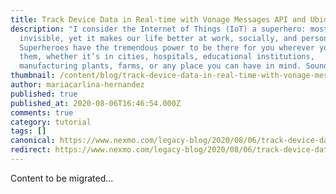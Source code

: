 ```yaml
---
title: Track Device Data in Real-time with Vonage Messages API and Ubidots
description: "I consider the Internet of Things (IoT) a superhero: mostly
  invisible, yet it makes our life better at work, socially, and personally.
  Superheroes have the tremendous power to be there for you wherever you need
  them, whether it’s in cities, hospitals, educational institutions,
  manufacturing plants, farms, or any place you can have in mind. Sounds […]"
thumbnail: /content/blog/track-device-data-in-real-time-with-vonage-messages-api-and-ubidots-dr/Blog_Talk-with-the-Weather_1200x600.png
author: mariacarlina-hernandez
published: true
published_at: 2020-08-06T16:46:54.000Z
comments: true
category: tutorial
tags: []
canonical: https://www.nexmo.com/legacy-blog/2020/08/06/track-device-data-in-real-time-with-vonage-messages-api-and-ubidots-dr
redirect: https://www.nexmo.com/legacy-blog/2020/08/06/track-device-data-in-real-time-with-vonage-messages-api-and-ubidots-dr
---
```


Content to be migrated...
